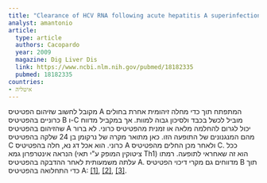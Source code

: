 ```yaml
---
title: "Clearance of HCV RNA following acute hepatitis A superinfection"
analyst: amantonio
article:
  type: article
  authors: Cacopardo
  year: 2009
  magazine: Dig Liver Dis
  link: https://www.ncbi.nlm.nih.gov/pubmed/18182335
  pubmed: 18182335
countries:
- איטליה
---
```


מקובל לחשוב שזיהום הפטיטיס A המתפתח תוך כדי מחלה זיהומית אחרת בחולים כרוניים בהפטיטיס B ו-C מוביל לכשל בכבד ולסיכון גבוה למוות. אך במקביל מדווח שהזיהום בהפטיטיס A יכול לגרום להחלמה מלאה או זמנית מהפטיטיס כרוני. לא ברור מהם המנגנונים של התופעה הזו.
כאן מתואר מקרה של נרקומן בן 24 שלקה בהפטיטיס C כרוני. הוא אכל דג נא, חלה בהפטיטיס A ולאחר מכן החלים מהפטיטיס C.
ככל הנראה אינטרפרון גמא (ציטוקין המופק ע"י תאי Th1) הוא זה שאחראי לתופעה. רמתו עלתה משמעותית לאחר ההדבקה בהפטיטיס A.
מדווחים גם מקרי דיכוי הפטיטיס B תוך כדי התחלואה בהפטיטיס A:
 [[1]](https://www.ncbi.nlm.nih.gov/pubmed/11169072), [[2]](https://www.ncbi.nlm.nih.gov/pubmed/6491642), [[3]](https://www.ncbi.nlm.nih.gov/pubmed/4088008).
